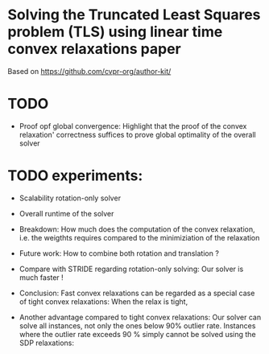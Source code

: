 # Solving the Truncated Least Squares problem (TLS) using linear  time convex relaxations paper

Based on https://github.com/cvpr-org/author-kit/


# TODO 
- Proof opf global convergence: Highlight that the proof of the convex relaxation' correctness suffices to prove global optimality 
of the overall solver 

# TODO experiments: 

- Scalability rotation-only solver 
- Overall runtime of the solver 
- Breakdown: How much does the computation of the convex relaxation, i.e. the weigthts requires compared to the minimiziation of the relaxation 
- Future work: How to combine both rotation and translation ? 

- Compare with STRIDE regarding rotation-only solving: Our solver is much faster ! 

- Conclusion: Fast convex relaxations can be regarded as a special case of tight convex relaxations: When the relax is tight,

- Another advantage compared to tight convex relaxations: Our solver can solve all instances, not only the ones below 90% outlier rate. Instances where the outlier rate exceeds 90 % simply cannot be solved using the SDP relaxations: 